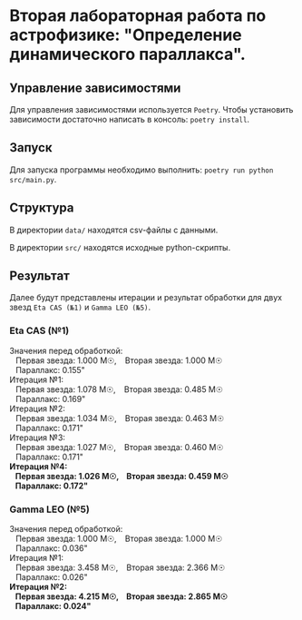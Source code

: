 # Вторая лабораторная работа по астрофизике: "Определение динамического параллакса".
## Управление зависимостями
Для управления зависимостями используется `Poetry`. Чтобы установить зависимости достаточно написать в консоль: `poetry install`.

## Запуск
Для запуска программы необходимо выполнить: `poetry run python src/main.py`.

## Структура
В директории `data/` находятся csv-файлы с данными.

В директории `src/` находятся исходные python-скрипты.

## Результат
Далее будут представлены итерации и результат обработки для двух звезд `Eta CAS (№1)` и `Gamma LEO (№5)`.

### Eta CAS (№1)
Значения перед обработкой:\
&ensp; Первая звезда: 1.000 M☉, &ensp; Вторая звезда: 1.000 M☉\
&ensp; Параллакс: 0.155"\
Итерация №1:\
&ensp; Первая звезда: 1.078 M☉, &ensp; Вторая звезда: 0.485 M☉\
&ensp; Параллакс: 0.169"\
Итерация №2:\
&ensp; Первая звезда: 1.034 M☉, &ensp; Вторая звезда: 0.463 M☉\
&ensp; Параллакс: 0.171"\
Итерация №3:\
&ensp; Первая звезда: 1.027 M☉, &ensp; Вторая звезда: 0.460 M☉\
&ensp; Параллакс: 0.171"\
**Итерация №4:\
&ensp; Первая звезда: 1.026 M☉, &ensp; Вторая звезда: 0.459 M☉\
&ensp; Параллакс: 0.172"**

### Gamma LEO (№5)
Значения перед обработкой:\
&ensp; Первая звезда: 1.000 M☉, &ensp; Вторая звезда: 1.000 M☉\
&ensp; Параллакс: 0.036"\
Итерация №1:\
&ensp; Первая звезда: 3.458 M☉, &ensp; Вторая звезда: 2.366 M☉\
&ensp; Параллакс: 0.026"\
**Итерация №2:\
&ensp; Первая звезда: 4.215 M☉, &ensp; Вторая звезда: 2.865 M☉\
&ensp; Параллакс: 0.024"**
